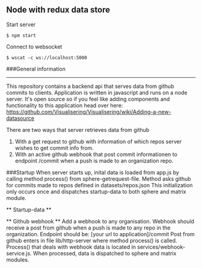 ## Node with redux data store

Start server

```shell
$ npm start
```

Connect to websocket

```shell
$ wscat -c ws://localhost:5000
```

###General information
- - - - - - - - - - - - - - - - - - - - - - - - - - - - - - - - - - - - - - - - - - - - - - - - - - - - - - - - - - - - - - - - - - - - -
This repository contains a backend api that serves data from github commits to clients. 
Application is written in javascript and runs on a node server. It's open source so if 
you feel like adding components and functionality to this application head over here:</br>
<a>https://github.com/Visualisering/Visualisering/wiki/Adding-a-new-datasource</a>

There are two ways that server retrieves data from github</br>
1. With a get request to github with information of which repos server wishes to get commit info from.<br>
2. With an active github webhook that post commit informationen to endpoint /commit when a push is
made to an organization repo.


###Startup
When server starts up, inital data is loaded from app.js
by calling method process() from sphere-getrequest-file.
Method asks github for commits made to repos defined in datasets/repos.json
This initialization only occurs once and dispatches startup-data to
both sphere and matrix module.

** Startup-data **

** Github webhook **
Add a webhook to any organisation. Webhook should receive a post
from github when a push is made to any repo in the organization.
Endpoint should be: [your url to application]/commit
Post from github enters in file lib/http-server where method process() is called.
Process() that deals with webhook data is located in services/webhook-service.js.
When processed, data is dispatched to sphere and matrix modules.
